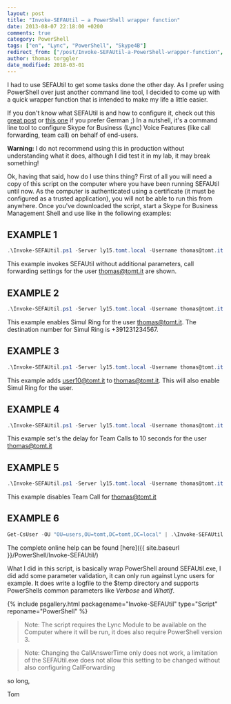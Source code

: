 ```yaml
---
layout: post
title: "Invoke-SEFAUtil – a PowerShell wrapper function"
date: 2013-08-07 22:18:00 +0200
comments: true
category: PowerShell
tags: ["en", "Lync", "PowerShell", "Skype4B"]
redirect_from: ["/post/Invoke-SEFAUtil-a-PowerShell-wrapper-function", "/post/invoke-sefautil-a-powershell-wrapper-function"]
author: thomas torggler
date_modified: 2018-03-01
---
```


I had to use SEFAUtil to get some tasks done the other day. As I prefer using PowerShell over just another command line tool, I decided to come up with a quick wrapper function that is intended to make my life a little easier.

<!-- more -->

If you don't know what SEFAUtil is and how to configure it, check out this [great post](http://blogs.technet.com/b/jenstr/archive/2010/12/07/how-to-get-sefautil-running.aspx) or [this one](http://www.msxfaq.de/lync/sefautil.htm) if you prefer German ;) In a nutshell, it's a command line tool to configure Skype for Business (Lync) Voice Features (like call forwarding, team call) on behalf of end-users.

**Warning:** I do not recommend using this in production without understanding what it does, although I did test it in my lab, it may break something!

Ok, having that said, how do I use thins thing? First of all you will need a copy of this script on the computer where you have been running SEFAUtil until now. As the computer is authenticated using a certificate (it must be configured as a trusted application), you will not be able to run this from anywhere. Once you've downloaded the script, start a Skype for Business Management Shell and use like in the following examples:

## EXAMPLE 1

```powershell
.\Invoke-SEFAUtil.ps1 -Server ly15.tomt.local -Username thomas@tomt.it 
```

This example invokes SEFAUtil without additional parameters, call forwarding settings for the user thomas@tomt.it are shown.

## EXAMPLE 2

```powershell
.\Invoke-SEFAUtil.ps1 -Server ly15.tomt.local -Username thomas@tomt.it -EnableSimulRing +391231234567
```

This example enables Simul Ring for the user thomas@tomt.it. The destination number for Simul Ring is +391231234567.

## EXAMPLE 3

```powershell
.\Invoke-SEFAUtil.ps1 -Server ly15.tomt.local -Username thomas@tomt.it -AddTeamMember user10@tomt.it
``` 

This example adds user10@tomt.it to thomas@tomt.it. This will also enable Simul Ring for the user.

## EXAMPLE 4

```powershell
.\Invoke-SEFAUtil.ps1 -Server ly15.tomt.local -Username thomas@tomt.it -DelayRingTeam 10 
```

This example set's the delay for Team Calls to 10 seconds for the user thomas@tomt.it

## EXAMPLE 5

```powershell
.\Invoke-SEFAUtil.ps1 -Server ly15.tomt.local -Username thomas@tomt.it –DisableTeamCall
```

This example disables Team Call for thomas@tomt.it

## EXAMPLE 6

```powershell 
Get-CsUser -OU "OU=users,OU=tomt,DC=tomt,DC=local" | .\Invoke-SEFAUtil.ps1 -Server ly15.tomt.local -Verbose -AddDelegate thomas@tomt.it
```


The complete online help can be found [here]({{ site.baseurl }}/PowerShell/Invoke-SEFAUtil/)


What I did in this script, is basically wrap PowerShell around SEFAUtil.exe, I did add some parameter validation, it can only run against Lync users for example. It does write a logfile to the $temp directory and supports PowerShells common parameters like _Verbose_ and _WhatIf_.


{% include psgallery.html packagename="Invoke-SEFAUtil" type="Script" reponame="PowerShell" %}


> Note: The script requires the Lync Module to be available on the Computer where it will be run, it does also require PowerShell version 3.

> Note: Changing the CallAnswerTime only does not work, a limitation of the SEFAUtil.exe does not allow this setting to be changed without also configuring CallForwarding


so long,

Tom 

